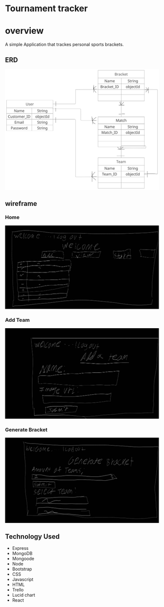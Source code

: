 # Tournament tracker

# overview

A simple Application that trackes personal sports brackets.

## ERD

<img src="/public/images/ERD.jpg">

## wireframe

### Home 

<img src="/public/images/Home.png">

### Add Team

<img src="/public/images/Add-Team.png">

### Generate Bracket

<img src="/public/images/Generate-Bracket.png">

<!-- ## Screenshots

### home page

<img src="/public/images/5.png">

### add workout page

<img src="/public/images/1.png">

### add exercise page

<img src="/public/images/6.png">

### workout page

<img src="/public/images/2.png">

### edit page

<img src="/public/images/4.png">

### detail page

<img src="/public/images/3.png"> -->

## Technology Used

- Express
- MongoDB
- Mongoode
- Node
- Bootstrap
- CSS
- Javascript
- HTML
- Trello
- Lucid chart
- React

<!-- ## trello link

https://trello.com/b/uAcCSoen/project-2 -->
